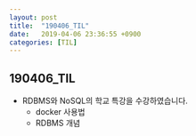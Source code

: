 ```yaml
---
layout: post
title:  "190406_TIL"
date:   2019-04-06 23:36:55 +0900
categories: [TIL]
---
```



190406_TIL
------------

* RDBMS와 NoSQL의 학교 특강을 수강하였습니다. 
    + docker 사용법
    + RDBMS 개념



